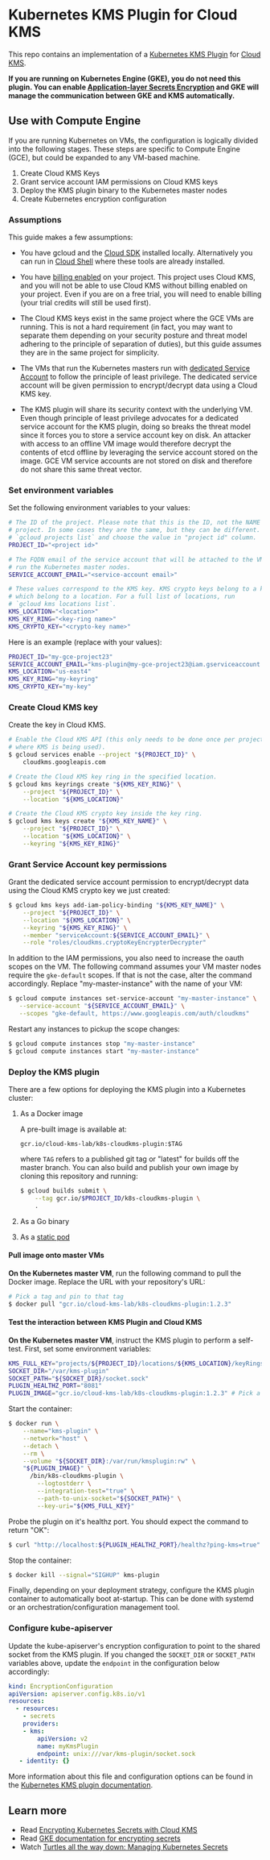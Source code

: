 # Kubernetes KMS Plugin for Cloud KMS

This repo contains an implementation of a [Kubernetes KMS Plugin][k8s-kms-plugin] for [Cloud KMS][gcp-kms].

**If you are running on Kubernetes Engine (GKE), you do not need this plugin. You can enable [Application-layer Secrets Encryption][gke-secrets-docs] and GKE will manage the communication between GKE and KMS automatically.**


## Use with Compute Engine

If you are running Kubernetes on VMs, the configuration is logically divided into the following stages. These steps are specific to Compute Engine (GCE), but could be expanded to any VM-based machine.

1. Create Cloud KMS Keys
1. Grant service account IAM permissions on Cloud KMS keys
1. Deploy the KMS plugin binary to the Kubernetes master nodes
1. Create Kubernetes encryption configuration

### Assumptions

This guide makes a few assumptions:

* You have gcloud and the [Cloud SDK][cloud-sdk] installed locally. Alternatively you can run in [Cloud Shell][cloud-shell] where these tools are already installed.

* You have [billing enabled][gcp-billing] on your project. This project uses Cloud KMS, and you will not be able to use Cloud KMS without billing enabled on your project. Even if you are on a free trial, you will need to enable billing (your trial credits will still be used first).

* The Cloud KMS keys exist in the same project where the GCE VMs are running. This is not a hard requirement (in fact, you may want to separate them depending on your security posture and threat model adhering to the principle of separation of duties), but this guide assumes they are in the same project for simplicity.

* The VMs that run the Kubernetes masters run with [dedicated Service Account][dedicated-sa] to follow the principle of least privilege. The dedicated service account will be given permission to encrypt/decrypt data using a Cloud KMS key.

* The KMS plugin will share its security context with the underlying VM. Even though principle of least privilege advocates for a dedicated service account for the KMS plugin, doing so breaks the threat model since it forces you to store a service account key on disk. An attacker with access to an offline VM image would therefore decrypt the contents of etcd offline by leveraging the service account stored on the image. GCE VM service accounts are not stored on disk and therefore do not share this same threat vector.

### Set environment variables

Set the following environment variables to your values:

```sh
# The ID of the project. Please note that this is the ID, not the NAME of the
# project. In some cases they are the same, but they can be different. Run
# `gcloud projects list` and choose the value in "project id" column.
PROJECT_ID="<project id>"

# The FQDN email of the service account that will be attached to the VMs which
# run the Kubernetes master nodes.
SERVICE_ACCOUNT_EMAIL="<service-account email>"

# These values correspond to the KMS key. KMS crypto keys belong to a key ring
# which belong to a location. For a full list of locations, run
# `gcloud kms locations list`.
KMS_LOCATION="<location>"
KMS_KEY_RING="<key-ring name>"
KMS_CRYPTO_KEY="<crypto-key name>"
```

Here is an example (replace with your values):

```sh
PROJECT_ID="my-gce-project23"
SERVICE_ACCOUNT_EMAIL="kms-plugin@my-gce-project23@iam.gserviceaccount.com"
KMS_LOCATION="us-east4"
KMS_KEY_RING="my-keyring"
KMS_CRYPTO_KEY="my-key"
```

### Create Cloud KMS key

Create the key in Cloud KMS.

```sh
# Enable the Cloud KMS API (this only needs to be done once per project
# where KMS is being used).
$ gcloud services enable --project "${PROJECT_ID}" \
    cloudkms.googleapis.com

# Create the Cloud KMS key ring in the specified location.
$ gcloud kms keyrings create "${KMS_KEY_RING}" \
    --project "${PROJECT_ID}" \
    --location "${KMS_LOCATION}"

# Create the Cloud KMS crypto key inside the key ring.
$ gcloud kms keys create "${KMS_KEY_NAME}" \
    --project "${PROJECT_ID}" \
    --location "${KMS_LOCATION}" \
    --keyring "${KMS_KEY_RING}"
```

### Grant Service Account key permissions

Grant the dedicated service account permission to encrypt/decrypt data using the Cloud KMS crypto key we just created:

```sh
$ gcloud kms keys add-iam-policy-binding "${KMS_KEY_NAME}" \
    --project "${PROJECT_ID}" \
    --location "${KMS_LOCATION}" \
    --keyring "${KMS_KEY_RING}" \
    --member "serviceAccount:${SERVICE_ACCOUNT_EMAIL}" \
    --role "roles/cloudkms.cryptoKeyEncrypterDecrypter"
```

In addition to the IAM permissions, you also need to increase the oauth scopes on the VM. The following command assumes your VM master nodes require the `gke-default` scopes. If that is not the case, alter the command accordingly. Replace "my-master-instance" with the name of your VM:

```sh
$ gcloud compute instances set-service-account "my-master-instance" \
   --service-account "${SERVICE_ACCOUNT_EMAIL}" \
   --scopes "gke-default, https://www.googleapis.com/auth/cloudkms"
```

Restart any instances to pickup the scope changes:

```sh
$ gcloud compute instances stop "my-master-instance"
$ gcloud compute instances start "my-master-instance"
```


### Deploy the KMS plugin

There are a few options for deploying the KMS plugin into a Kubernetes cluster:

1. As a Docker image

    A pre-built image is available at:

    ```text
    gcr.io/cloud-kms-lab/k8s-cloudkms-plugin:$TAG
    ```

    where `TAG` refers to a published git tag or "latest" for builds off the master branch. You can also build and publish your own image by cloning this repository and running:

    ```sh
    $ gcloud builds submit \
        --tag gcr.io/$PROJECT_ID/k8s-cloudkms-plugin \
        .
    ```

1. As a Go binary
1. As a [static pod][k8s-static-pod]


#### Pull image onto master VMs

**On the Kubernetes master VM**, run the following command to pull the Docker image. Replace the URL with your repository's URL:

```sh
# Pick a tag and pin to that tag
$ docker pull "gcr.io/cloud-kms-lab/k8s-cloudkms-plugin:1.2.3"
```

#### Test the interaction between KMS Plugin and Cloud KMS

**On the Kubernetes master VM**, instruct the KMS plugin to perform a self-test. First, set some environment variables:

```sh
KMS_FULL_KEY="projects/${PROJECT_ID}/locations/${KMS_LOCATION}/keyRings/${KMS_KEY_RING}/cryptoKeys/${KMS_CRYPTO_KEY}"
SOCKET_DIR="/var/kms-plugin"
SOCKET_PATH="${SOCKET_DIR}/socket.sock"
PLUGIN_HEALTHZ_PORT="8081"
PLUGIN_IMAGE="gcr.io/cloud-kms-lab/k8s-cloudkms-plugin:1.2.3" # Pick a tag
```

Start the container:

```sh
$ docker run \
    --name="kms-plugin" \
    --network="host" \
    --detach \
    --rm \
    --volume "${SOCKET_DIR}:/var/run/kmsplugin:rw" \
    "${PLUGIN_IMAGE}" \
      /bin/k8s-cloudkms-plugin \
        --logtostderr \
        --integration-test="true" \
        --path-to-unix-socket="${SOCKET_PATH}" \
        --key-uri="${KMS_FULL_KEY}"
```

Probe the plugin on it's healthz port. You should expect the command to return "OK":

```sh
$ curl "http://localhost:${PLUGIN_HEALTHZ_PORT}/healthz?ping-kms=true"
```

Stop the container:

```sh
$ docker kill --signal="SIGHUP" kms-plugin
```

Finally, depending on your deployment strategy, configure the KMS plugin container to automatically boot at-startup. This can be done with systemd or an orchestration/configuration management tool.


### Configure kube-apiserver

Update the kube-apiserver's encryption configuration to point to the shared socket from the KMS plugin. If you changed the `SOCKET_DIR` or `SOCKET_PATH` variables above, update the `endpoint` in the configuration below accordingly:

```yaml
kind: EncryptionConfiguration
apiVersion: apiserver.config.k8s.io/v1
resources:
  - resources:
    - secrets
    providers:
    - kms:
        apiVersion: v2
        name: myKmsPlugin
        endpoint: unix:///var/kms-plugin/socket.sock
   - identity: {}
```

More information about this file and configuration options can be found in the [Kubernetes KMS plugin documentation][k8s-kms-plugin].


## Learn more

* Read [Encrypting Kubernetes Secrets with Cloud KMS][blog-container-security]
* Read [GKE documentation for encrypting secrets][gke-secrets-docs]
* Watch [Turtles all the way down: Managing Kubernetes Secrets][video-turtles]



[gcp-kms]: https://cloud.google.com/kms
[k8s-kms-plugin]: https://kubernetes.io/docs/tasks/administer-cluster/kms-provider/
[blog-container-security]: https://cloud.google.com/blog/products/containers-kubernetes/exploring-container-security-encrypting-kubernetes-secrets-with-cloud-kms
[gke-secrets-docs]: https://cloud.google.com/kubernetes-engine/docs/how-to/encrypting-secrets
[video-turtles]: https://www.youtube.com/watch?v=rLHJZE2XKl8
[cloud-sdk]: https://cloud.google.com/sdk
[cloud-shell]: https://cloud.google.com/shell
[gcp-billing]: https://cloud.google.com/billing/docs/how-to/modify-project#enable_billing_for_a_new_project
[k8s-static-pod]: https://kubernetes.io/docs/tasks/administer-cluster/static-pod/
[dedicated-sa]: https://cloud.google.com/compute/docs/access/create-enable-service-accounts-for-instances
